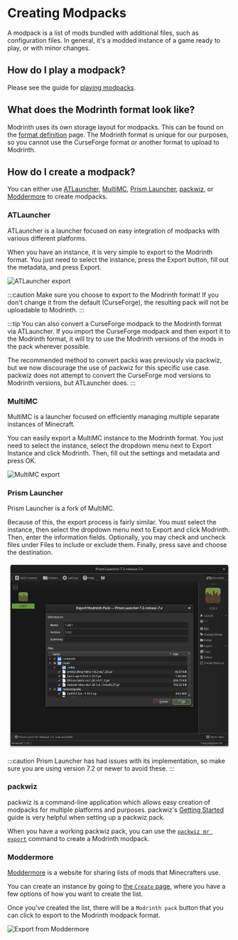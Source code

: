 # Creating Modpacks

A modpack is a list of mods bundled with additional files, such as configuration files. In general, it's a modded instance of a game ready to play, or with minor changes.

## How do I play a modpack?

Please see the guide for [playing modpacks](playing_modpacks.md).

## What does the Modrinth format look like?

Modrinth uses its own storage layout for modpacks. This can be found on the [format definition](format_definition.md) page. The Modrinth format is unique for our purposes, so you cannot use the CurseForge format or another format to upload to Modrinth.

## How do I create a modpack?

You can either use [ATLauncher](https://atlauncher.com), [MultiMC](https://multimc.org), [Prism Launcher](https://prismlauncher.org), [packwiz](https://github.com/packwiz/packwiz), or [Moddermore](https://moddermore.net) to create modpacks.

### ATLauncher

ATLauncher is a launcher focused on easy integration of modpacks with various different platforms.

When you have an instance, it is very simple to export to the Modrinth format. You just need to select the instance, press the Export button, fill out the metadata, and press Export.

![ATLauncher export](../../static/img/tutorial/atlauncherExport.png)

:::caution
Make sure you choose to export to the Modrinth format! If you don't change it from the default (CurseForge), the resulting pack will not be uploadable to Modrinth.
:::

:::tip
You can also convert a CurseForge modpack to the Modrinth format via ATLauncher. If you import the CurseForge modpack and then export it to the Modrinth format, it will try to use the Modrinth versions of the mods in the pack wherever possible.

The recommended method to convert packs was previously via packwiz, but we now discourage the use of packwiz for this specific use case. packwiz does not attempt to convert the CurseForge mod versions to Modrinth versions, but ATLauncher does.
:::

### MultiMC

MultiMC is a launcher focused on efficiently managing multiple separate instances of Minecraft.

You can easily export a MultiMC instance to the Modrinth format. You just need to select the instance, select the dropdown menu next to Export Instance and click Modrinth. Then, fill out the settings and metadata and press OK.

![MultiMC export](../../static/img/tutorial/multimcExport.png)

### Prism Launcher
Prism Launcher is a fork of MultiMC.

Because of this, the export process is fairly similar. You must select the instance, then select the dropdown menu next to Export and click Modrinth. Then, enter the information fields. Optionally, you may check and uncheck files under Files to include or exclude them. Finally, press save and choose the destination.

![Prism Launcher export](../../static/img/tutorial/prismLauncherExport.png)

:::caution
Prism Launcher has had issues with its implementation, so make sure you are using version 7.2 or newer to avoid these.
:::

### packwiz

packwiz is a command-line application which allows easy creation of modpacks for multiple platforms and purposes. packwiz's [Getting Started](https://packwiz.infra.link/tutorials/creating/getting-started/) guide is very helpful when setting up a packwiz pack.

When you have a working packwiz pack, you can use the [`packwiz mr export`] command to create a Modrinth modpack.

[`packwiz mr export`]: https://packwiz.infra.link/reference/commands/packwiz_modrinth_export/

### Moddermore

[Moddermore](https://moddermore.net) is a website for sharing lists of mods that Minecrafters use.

You can create an instance by going to [the `Create` page](https://moddermore.net/new), where you have a few options of how you want to create the list.

Once you've created the list, there will be a `Modrinth pack` button that you can click to export to the Modrinth modpack format.

![Export from Moddermore](../../static/img/tutorial/moddermore.png)
